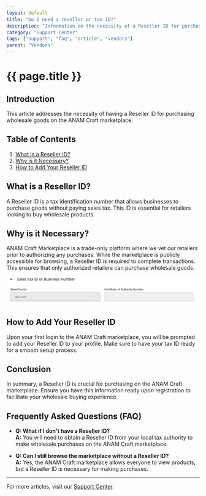 ```yaml
---
layout: default
title: "Do I need a reseller or tax ID?"
description: "Information on the necessity of a Reseller ID for purchasing on ANAM Craft marketplace."
category: "Support Center"
tags: ["support", "faq", "article", "vendors"]
parent: "Vendors"
---
```


# {{ page.title }}

## Introduction

This article addresses the necessity of having a Reseller ID for purchasing wholesale goods on the ANAM Craft marketplace.

## Table of Contents
1. [What is a Reseller ID?](#what-is-a-reseller-id)
2. [Why is it Necessary?](#why-is-it-necessary)
3. [How to Add Your Reseller ID](#how-to-add-your-reseller-id)

## What is a Reseller ID?

A Reseller ID is a tax identification number that allows businesses to purchase goods without paying sales tax. This ID is essential for retailers looking to buy wholesale products.

## Why is it Necessary?

ANAM Craft Marketplace is a trade-only platform where we vet our retailers prior to authorizing any purchases. While the marketplace is publicly accessible for browsing, a Reseller ID is required to complete transactions. This ensures that only authorized retailers can purchase wholesale goods.

![Reseller ID Example](/images/Screen_Shot_2021-10-26_at_9.png)

## How to Add Your Reseller ID

Upon your first login to the ANAM Craft marketplace, you will be prompted to add your Reseller ID to your profile. Make sure to have your tax ID ready for a smooth setup process.

## Conclusion

In summary, a Reseller ID is crucial for purchasing on the ANAM Craft marketplace. Ensure you have this information ready upon registration to facilitate your wholesale buying experience.

## Frequently Asked Questions (FAQ)

- **Q: What if I don't have a Reseller ID?**  
  **A:** You will need to obtain a Reseller ID from your local tax authority to make wholesale purchases on the ANAM Craft marketplace.

- **Q: Can I still browse the marketplace without a Reseller ID?**  
  **A:** Yes, the ANAM Craft marketplace allows everyone to view products, but a Reseller ID is necessary for making purchases.

---

For more articles, visit our [Support Center](https://support.anamcraft.com).